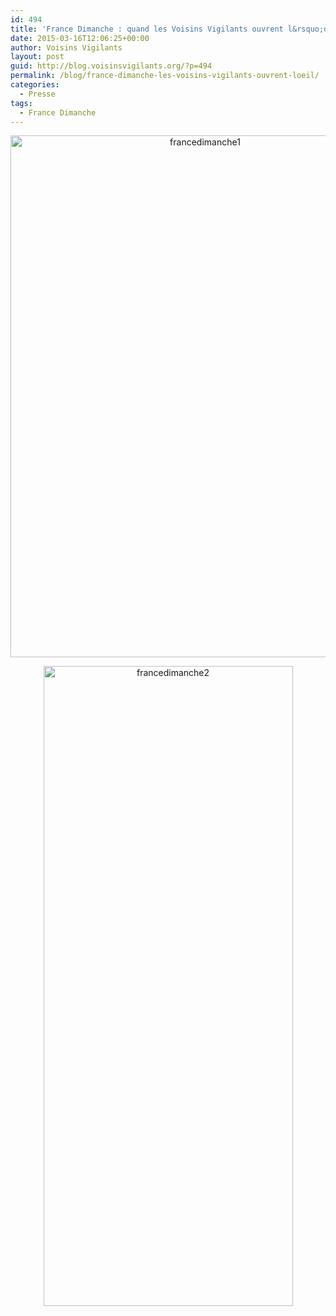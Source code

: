 ```yaml
---
id: 494
title: 'France Dimanche : quand les Voisins Vigilants ouvrent l&rsquo;oeil !'
date: 2015-03-16T12:06:25+00:00
author: Voisins Vigilants
layout: post
guid: http://blog.voisinsvigilants.org/?p=494
permalink: /blog/france-dimanche-les-voisins-vigilants-ouvrent-loeil/
categories:
  - Presse
tags:
  - France Dimanche
---
```

<p style="text-align: center;">
  <a href="http://blog.voisinsvigilants.org/wp-content/uploads/2015/03/francedimanche12.jpg"><img class="alignnone size-full wp-image-495" src="http://blog.voisinsvigilants.org/wp-content/uploads/2015/03/francedimanche12.jpg" alt="francedimanche1" width="607" height="835" /></a>
</p>

<p style="text-align: center;">
  <a href="http://blog.voisinsvigilants.org/wp-content/uploads/2015/03/francedimanche22.jpg"><img class="alignnone size-large wp-image-496" src="http://blog.voisinsvigilants.org/wp-content/uploads/2015/03/francedimanche22-399x1024.jpg" alt="francedimanche2" width="399" height="1024" /></a>
</p>
